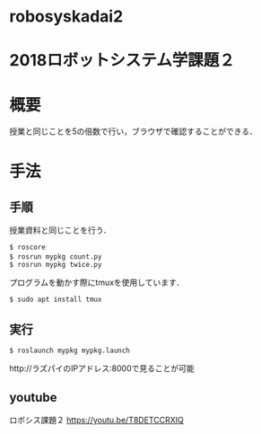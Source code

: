 # robosyskadai2
# 2018ロボットシステム学課題２
# 概要
授業と同じことを5の倍数で行い，ブラウザで確認することができる．
# 手法
## 手順
授業資料と同じことを行う．
```
$ roscore
$ rosrun mypkg count.py　
$ rosrun mypkg twice.py
```
プログラムを動かす際にtmuxを使用しています．
```
$ sudo apt install tmux
```
## 実行
```
$ roslaunch mypkg mypkg.launch 
```
http://ラズパイのIPアドレス:8000で見ることが可能
## youtube
ロボシス課題２
https://youtu.be/T8DETCCRXIQ
